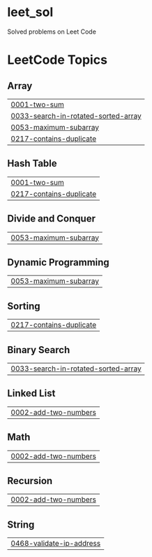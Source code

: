 # leet_sol

Solved problems on Leet Code

<!---LeetCode Topics Start-->
# LeetCode Topics
## Array
|  |
| ------- |
| [0001-two-sum](https://github.com/edwinadsouza/leet_sol/tree/master/0001-two-sum) |
| [0033-search-in-rotated-sorted-array](https://github.com/edwinadsouza/leet_sol/tree/master/0033-search-in-rotated-sorted-array) |
| [0053-maximum-subarray](https://github.com/edwinadsouza/leet_sol/tree/master/0053-maximum-subarray) |
| [0217-contains-duplicate](https://github.com/edwinadsouza/leet_sol/tree/master/0217-contains-duplicate) |
## Hash Table
|  |
| ------- |
| [0001-two-sum](https://github.com/edwinadsouza/leet_sol/tree/master/0001-two-sum) |
| [0217-contains-duplicate](https://github.com/edwinadsouza/leet_sol/tree/master/0217-contains-duplicate) |
## Divide and Conquer
|  |
| ------- |
| [0053-maximum-subarray](https://github.com/edwinadsouza/leet_sol/tree/master/0053-maximum-subarray) |
## Dynamic Programming
|  |
| ------- |
| [0053-maximum-subarray](https://github.com/edwinadsouza/leet_sol/tree/master/0053-maximum-subarray) |
## Sorting
|  |
| ------- |
| [0217-contains-duplicate](https://github.com/edwinadsouza/leet_sol/tree/master/0217-contains-duplicate) |
## Binary Search
|  |
| ------- |
| [0033-search-in-rotated-sorted-array](https://github.com/edwinadsouza/leet_sol/tree/master/0033-search-in-rotated-sorted-array) |
## Linked List
|  |
| ------- |
| [0002-add-two-numbers](https://github.com/edwinadsouza/leet_sol/tree/master/0002-add-two-numbers) |
## Math
|  |
| ------- |
| [0002-add-two-numbers](https://github.com/edwinadsouza/leet_sol/tree/master/0002-add-two-numbers) |
## Recursion
|  |
| ------- |
| [0002-add-two-numbers](https://github.com/edwinadsouza/leet_sol/tree/master/0002-add-two-numbers) |
## String
|  |
| ------- |
| [0468-validate-ip-address](https://github.com/edwinadsouza/leet_sol/tree/master/0468-validate-ip-address) |
<!---LeetCode Topics End-->